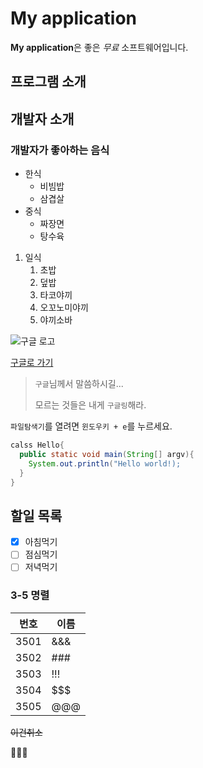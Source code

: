 # My application
**My application**은 좋은 *무료* 소프트웨어입니다.

## 프로그램 소개

## 개발자 소개

### 개발자가 좋아하는 음식
* 한식
  * 비빔밥
  * 삼겹살
* 중식
  * 짜장면
  * 탕수육
1. 일식
   1. 초밥
   1. 덮밥
   1. 타코야끼
   1. 오꼬노미야끼
   1. 야끼소바
  
![구글 로고](https://www.google.co.kr/images/branding/googlelogo/1x/googlelogo_color_272x92dp.png)

[구글로 가기](https://www.google.co.kr)

> `구글`님께서 말씀하시길...
>
> 모르는 것들은 내게 `구글링`해라.

`파일탐색기`를 열려면 `윈도우키 + e`를 누르세요.

```java
calss Hello{
  public static void main(String[] argv){
    System.out.println("Hello world!);
  }
}
```

## 할일 목록
- [x] 아침먹기
- [ ] 점심먹기
- [ ] 저녁먹기

### 3-5 명렬
번호 | 이름
---- | ----
3501 | &&&
3502 | ###
3503 | !!!
3504 | $$$
3505 | @@@

~~이건취소~~

:gift_heart::gift_heart::gift_heart:
